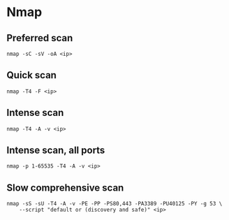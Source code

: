 # Nmap

## Preferred scan
```
nmap -sC -sV -oA <ip>
```

## Quick scan
```
nmap -T4 -F <ip>
```

## Intense scan
```
nmap -T4 -A -v <ip>
```

## Intense scan, all ports
```
nmap -p 1-65535 -T4 -A -v <ip>
```

## Slow comprehensive scan
```
nmap -sS -sU -T4 -A -v -PE -PP -PS80,443 -PA3389 -PU40125 -PY -g 53 \
    --script "default or (discovery and safe)" <ip>
```
